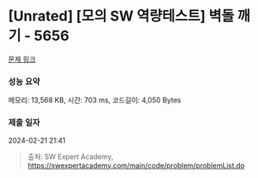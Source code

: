 # [Unrated] [모의 SW 역량테스트] 벽돌 깨기 - 5656 

[문제 링크](https://swexpertacademy.com/main/code/problem/problemDetail.do?contestProbId=AWXRQm6qfL0DFAUo) 

### 성능 요약

메모리: 13,568 KB, 시간: 703 ms, 코드길이: 4,050 Bytes

### 제출 일자

2024-02-21 21:41



> 출처: SW Expert Academy, https://swexpertacademy.com/main/code/problem/problemList.do